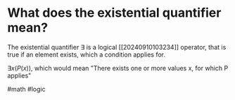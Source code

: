 # What does the existential quantifier mean? 
The existential quantifier $\exists$ is a logical [[20240910103234]] operator, that is true if an element exists, which a condition applies for.

$\exists x(P(x))$, which would mean "There exists one or more values x, for which P applies"

#math #logic
